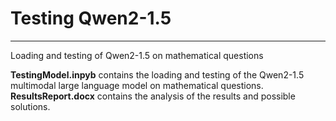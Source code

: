 # Testing Qwen2-1.5
___
Loading and testing of Qwen2-1.5 on mathematical questions

**TestingModel.inpyb** contains the loading and testing of the Qwen2-1.5 multimodal large language model on mathematical questions.
**ResultsReport.docx** contains the analysis of the results and possible solutions.
